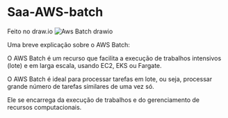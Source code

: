 # Saa-AWS-batch
Feito no draw.io
![Aws Batch drawio](https://github.com/user-attachments/assets/b15f49c2-f533-452e-84d1-1ceb1699d9bb)

Uma breve explicação sobre o AWS Batch:

O AWS Batch é um recurso que facilita a execução de trabalhos intensivos (lote) e em larga escala, usando EC2, EKS ou Fargate.

O AWS Batch é ideal para processar tarefas em lote, ou seja, processar grande número de tarefas similares de uma vez só.

Ele se encarrega da execução de trabalhos e do gerenciamento de recursos computacionais.
